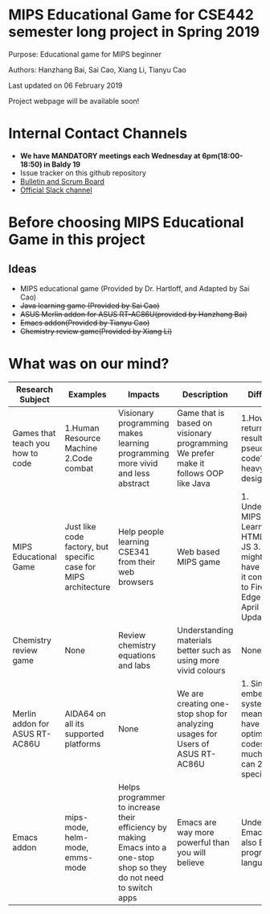 # MIPS Educational Game for CSE442 semester long project in Spring 2019
Purpose: Educational game for MIPS beginner

Authors: Hanzhang Bai, Sai Cao, Xiang Li, Tianyu Cao

Last updated on 06 February 2019

Project webpage will be available soon!

# Internal Contact Channels
* **We have MANDATORY meetings each Wednesday at 6pm(18:00-18:50) in Baldy 19**
* Issue tracker on this github repository 
* [Bulletin and Scrum Board](https://trello.com/b/NIahwqsH/cse442-mips-educational-game "Official Channel")
* [Official Slack channel](https://cse442-workspace.slack.com/messages/GG14R0RF1/details/ "Official Slack channel for group activities")

# Before choosing MIPS Educational Game in this project
## Ideas
* MIPS educational game (Provided by Dr. Hartloff, and Adapted by Sai Cao)
* ~~Java learning game (Provided by Sai Cao)~~
* ~~ASUS Merlin addon for ASUS RT-AC86U(provided by Hanzhang Bai)~~
* ~~Emacs addon(Provided by Tianyu Cao)~~
* ~~Chemistry review game(Provided by Xiang Li)~~

# What was on our mind?
|Research Subject|Examples|Impacts|Description|Difficulties|Author|Final Choice|
|---|---|---|---|---|---|---|
|Games that teach you how to code|1.Human Resource Machine 2.Code combat|Visionary programming makes learning programming more vivid and less abstract|Game that is based on visionary programming We prefer make it follows OOP like Java|1.How do we return the result from pseudo-code? 2.GUI heavy level design|Sai Cao|No|
|MIPS Educational Game|Just like code factory, but specific case for MIPS architecture|Help people learning CSE341 from their web browsers|Web based MIPS game|1. Understanding MIPS 2. Learning both HTML5 and JS 3. We might also have to make it compatible to Firefox and Edge prior to April 2019 Update|Dr. Winikus, Dr. Hartloff, and Sai Cao|Yes|
|Chemistry review game|None|Review chemistry equations and labs|Understanding materials better such as using more vivid colours|None|Xiang Li|No|
|Merlin addon for ASUS RT-AC86U|AIDA64 on all its supported platforms|None|We are creating one-stop shop for analyzing usages for Users of ASUS RT-AC86U|1. Since this is embedded system, it means we have to optimize codes as much as we can 2. Too specific|Hanzhang Bai|No|
|Emacs addon|mips-mode, helm-mode, emms-mode|Helps programmer to increase their efficiency by making Emacs into a one-stop shop so they do not need to switch apps|Emacs are way more powerful than you will believe|Understanding Emacs and also Elisp programming language|Tianyu Cao|No|
